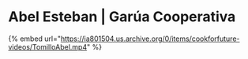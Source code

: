 # Abel Esteban \| Garúa Cooperativa

{% embed url="https://ia801504.us.archive.org/0/items/cookforfuture-videos/TomilloAbel.mp4" %}



